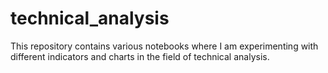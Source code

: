 # technical_analysis

This repository contains various notebooks where I am experimenting with different indicators and charts in the field of technical analysis.  

